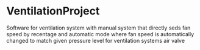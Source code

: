 # VentilationProject
Software for ventilation system with manual system that directly seds fan speed by recentage and automatic mode where fan speed is automatically changed to match given pressure level for ventilation systems air valve
